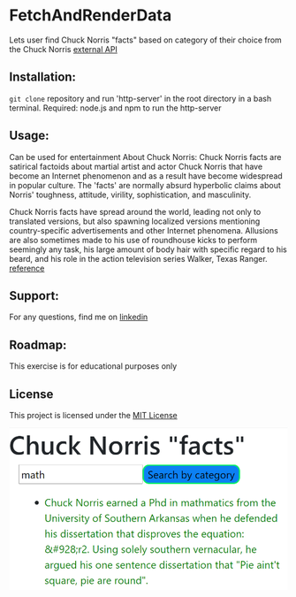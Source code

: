 # FetchAndRenderData

Lets user find Chuck Norris "facts" based on category of their choice from the Chuck Norris [external API](https://api.chucknorris.io/)

## Installation:
`git clone` repository and run 'http-server' in the root directory in a bash terminal.  Required: node.js and npm to run the http-server

## Usage:
Can be used for entertainment
About Chuck Norris: Chuck Norris facts are satirical factoids about martial artist and actor Chuck Norris that have become an Internet phenomenon and as a result have become widespread in popular culture. The 'facts' are normally absurd hyperbolic claims about Norris' toughness, attitude, virility, sophistication, and masculinity.

Chuck Norris facts have spread around the world, leading not only to translated versions, but also spawning localized versions mentioning country-specific advertisements and other Internet phenomena. Allusions are also sometimes made to his use of roundhouse kicks to perform seemingly any task, his large amount of body hair with specific regard to his beard, and his role in the action television series Walker, Texas Ranger.
[reference](https://api.chucknorris.io/#!)

## Support:
For any questions, find me on [linkedin](https://www.linkedin.com/in/simrat-karamjeet/)

## Roadmap:
This exercise is for educational purposes only

## License
This project is licensed under the [MIT License](https://github.com/skaramje/Build-a-Formik-Form/blob/master/LICENSE)

![Chuck Norris facts](https://github.com/skaramje/FetchAndRenderData/blob/master/snapshot.png)
